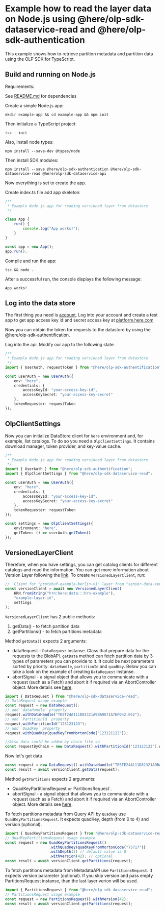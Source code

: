 # Example how to read the layer data on Node.js using @here/olp-sdk-dataservice-read and @here/olp-sdk-authentication

This example shows how to retrieve partition metadata and partition data using the OLP SDK for TypeScript.

## Build and running on Node.js

Requirements:

See [README.md](../../README.md#Dependencies) for dependencies

Create a simple Node.js app:

```shell
mkdir example-app && cd example-app && npm init
```

Then initialize a TypeScript project:

```shell
tsc --init
```

Also, install node types:

```shell
npm install --save-dev @types/node
```

Then install SDK modules:

```shell
npm install --save @here/olp-sdk-authentication @here/olp-sdk-dataservice-read @here/olp-sdk-dataservice-api
```

Now everything is set to create the app.

Create index.ts file add app skeleton:

```typescript
/**
 * Example Node.js app for reading versioned layer from datastore
 */

class App {
    run() {
        console.log("App works!");
    }
}

const app = new App();
app.run();
```

Compile and run the app:

```shell
tsc && node .
```

After a successful run, the console displays the following message:

```shell
App works!
```

## Log into the data store

The first thing you need is [account](https://account.here.com).
Log into your account and create a test app to get app access key id and secret access key at [platform.here.com](https://platform.here.com/admin/apps)

Now you can obtain the token for requests to the datastore by using the @here/olp-sdk-authentification.

Log into the api. Modify our app to the following state:

```typescript
/**
 * Example Node.js app for reading versioned layer from datastore
 */
import { UserAuth, requestToken } from "@here/olp-sdk-authentification";

const userAuth = new UserAuth({
    env: "here",
    credentials: {
        accessKeyId: "your-access-key-id",
        accessKeySecret: "your-access-key-secret"
    },
    tokenRequester: requestToken
});

```

## OlpClientSettings

Now you can initialize DataStore client for `here` environment and, for example, list catalogs.
To do so you need a `OlpClientSettings`. It contains download manager, token provider, and key-value cache.

```typescript
/**
 * Example Node.js app for reading versioned layer from datastore
 */
import { UserAuth } from "@here/olp-sdk-authentification";
import { OlpClientSettings } from "@here/olp-sdk-dataservice-read";

const userAuth = new UserAuth({
    env: "here",
    credentials: {
        accessKeyId: "your-access-key-id",
        accessKeySecret: "your-access-key-secret"
    },
    tokenRequester: requestToken
});

const settings = new OlpClientSettings({
    environment: "here",
    getToken: () => userAuth.getToken()
});

```

## VersionedLayerClient

Therefore, when you have settings, you can get catalog clients for different catalogs and read the information.
You can get more information about Version Layer following the [link](https://developer.here.com/olp/documentation/data-api/data_dev_guide/rest/publishing-data-versioned.html).
To create `VersionedLayerClient`, run:

```typescript
//  Client for "protobuf-example-berlin-v1" layer from "sensor-data-sensoris-versioned-example" catalog
const versionClient = await new VersionedLayerClient(
    HRN.fromString("hrn:here:data:::hrn-example"),
    "example-layer-id",
    settings
);
```

`VersionedLayerClient` has 2 public methods:

1. getData() - to fetch partition data
2. getPartitions() - to fetch partitions metadata

Method `getData()` expects 2 arguments:

* dataRequest - `DataRequest` instanse. Class that prepare data for the requests to the BlobAPI. `getData` method can fetch partition data by 3 types of parameters you can provide to it. It could be next parameters sorted by priority: `dataHandle`, `partitionId` and `quadKey`. Below you can take a look on the example of creating `DataRequest` instanse.
* abortSignal - a signal object that allows you to communicate with a request (such as a Fetch) and abort it if required via an AbortController object. More details see [here](https://developer.mozilla.org/en-US/docs/Web/API/AbortSignal).

```typescript
import { DataRequest } from "@here/olp-sdk-dataservice-read";
// DataRequest usage example
const request = new DataRequest();
// add `dataHandle` property
request.withDataHandle("TEST24A111D82321A9BA9071A7EF042.042");
// add `PartitionId` property
request.withPartitionId("123123123");
// add `QuadKey` property
request.withQuadKey(quadKeyFromMortonCode("123121122"));

//Also data could be added by chain like so
const requestByChain = new DataRequest().withPartitionId("123123123").withQuadKey(quadKeyFromMortonCode("123121122"));
```

Now let's get data

```typescript
const request = new DataRequest().withDataHandle("TESTE24A111D82321A9BA9071A7EF042.042");
const result = await versionClient.getData(request);
```

Method `getPartitions` expects 2 arguments:

* QuadKeyPartitionsRequest `or` PartitionsRequest`.
* abortSignal - a signal object that allows you to communicate with a request (such as a Fetch) and abort it if required via an AbortController object. More details see [here](https://developer.mozilla.org/en-US/docs/Web/API/AbortSignal).

To fetch partitions metadata from Query API by `QuadKey` use `QuadKeyPartitionsRequest`. It expects quadKey, depth (from 0 to 4) and version (optional).

```typescript
import { QuadKeyPartitionsRequest } from "@here/olp-sdk-dataservice-read";
// QuadKeyPartitionsRequest usage example
const request = new QuadKeyPartitionsRequest()
                    .withQuadKey(quadKeyFromMortonCode("75717"))
                    .withDepth(3) // default value is 0
                    .withVersion(42); // optional
const result = await versionClient.getPartitions(request);
```

To fetch partitions metadata from MetadataAPI use `PartitionsRequest`. It expects version parameter (optional). If you skip version and pass empty PartitionsRequest instanse, than the last layer verion will be used.

```typescript
import { PartitionsRequest } from "@here/olp-sdk-dataservice-read";
// PartitionsRequest usage example
const request = new PartitionsRequest().withVersion(42);
const result = await versionClient.getPartitions(request);
```

